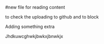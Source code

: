 #new file for reading content

to check the uploading to github and to block

Adding something extra

Jhdkuwcghwkjbwkxjbnwkjx